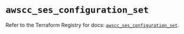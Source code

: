 # `awscc_ses_configuration_set`

Refer to the Terraform Registry for docs: [`awscc_ses_configuration_set`](https://registry.terraform.io/providers/hashicorp/awscc/0.70.0/docs/resources/ses_configuration_set).
